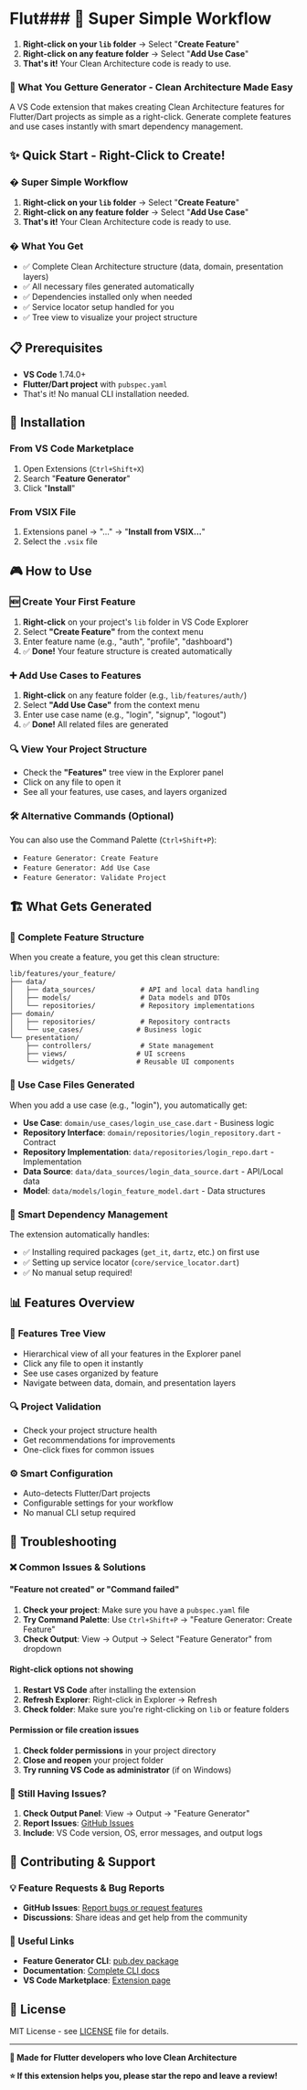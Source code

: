 # Flut### 🎯 **Super Simple Workflow**

1. **Right-click on your `lib` folder** → Select "**Create Feature**"
2. **Right-click on any feature folder** → Select "**Add Use Case**"
3. **That's it!** Your Clean Architecture code is ready to use.

### 🚀 **What You Get**ture Generator - Clean Architecture Made Easy

A VS Code extension that makes creating Clean Architecture features for Flutter/Dart projects as simple as a right-click. Generate complete features and use cases instantly with smart dependency management.

## ✨ Quick Start - Right-Click to Create!

### � **Super Simple Workflow**

1. **Right-click on your `lib` folder** → Select "**Create Feature**"
2. **Right-click on any feature folder** → Select "**Add Use Case**"
3. **That's it!** Your Clean Architecture code is ready to use.

### � **What You Get**

- ✅ Complete Clean Architecture structure (data, domain, presentation layers)
- ✅ All necessary files generated automatically
- ✅ Dependencies installed only when needed
- ✅ Service locator setup handled for you
- ✅ Tree view to visualize your project structure

## 📋 Prerequisites

- **VS Code** 1.74.0+
- **Flutter/Dart project** with `pubspec.yaml`
- That's it! No manual CLI installation needed.

## 🔧 Installation

### From VS Code Marketplace

1. Open Extensions (`Ctrl+Shift+X`)
2. Search "**Feature Generator**"
3. Click "**Install**"

### From VSIX File

1. Extensions panel → "..." → "**Install from VSIX...**"
2. Select the `.vsix` file

## 🎮 How to Use

### 🆕 Create Your First Feature

1. **Right-click** on your project's `lib` folder in VS Code Explorer
2. Select **"Create Feature"** from the context menu
3. Enter feature name (e.g., "auth", "profile", "dashboard")
4. ✅ **Done!** Your feature structure is created automatically

### ➕ Add Use Cases to Features

1. **Right-click** on any feature folder (e.g., `lib/features/auth/`)
2. Select **"Add Use Case"** from the context menu  
3. Enter use case name (e.g., "login", "signup", "logout")
4. ✅ **Done!** All related files are generated

### 🔍 View Your Project Structure

- Check the **"Features"** tree view in the Explorer panel
- Click on any file to open it
- See all your features, use cases, and layers organized

### 🛠️ Alternative Commands (Optional)

You can also use the Command Palette (`Ctrl+Shift+P`):
- `Feature Generator: Create Feature`
- `Feature Generator: Add Use Case`
- `Feature Generator: Validate Project`

## 🏗️ What Gets Generated

### 📁 Complete Feature Structure

When you create a feature, you get this clean structure:

```
lib/features/your_feature/
├── data/
│   ├── data_sources/           # API and local data handling
│   ├── models/                 # Data models and DTOs
│   └── repositories/           # Repository implementations
├── domain/
│   ├── repositories/           # Repository contracts
│   └── use_cases/             # Business logic
└── presentation/
    ├── controllers/            # State management
    ├── views/                 # UI screens
    └── widgets/               # Reusable UI components
```

### 📄 Use Case Files Generated

When you add a use case (e.g., "login"), you automatically get:

- **Use Case**: `domain/use_cases/login_use_case.dart` - Business logic
- **Repository Interface**: `domain/repositories/login_repository.dart` - Contract
- **Repository Implementation**: `data/repositories/login_repo.dart` - Implementation  
- **Data Source**: `data/data_sources/login_data_source.dart` - API/Local data
- **Model**: `data/models/login_feature_model.dart` - Data structures

### 🔧 Smart Dependency Management

The extension automatically handles:
- ✅ Installing required packages (`get_it`, `dartz`, etc.) on first use
- ✅ Setting up service locator (`core/service_locator.dart`)
- ✅ No manual setup required!

## 📊 Features Overview

### 🌳 **Features Tree View**
- Hierarchical view of all your features in the Explorer panel
- Click any file to open it instantly
- See use cases organized by feature
- Navigate between data, domain, and presentation layers

### 🔍 **Project Validation** 
- Check your project structure health
- Get recommendations for improvements
- One-click fixes for common issues

### ⚙️ **Smart Configuration**
- Auto-detects Flutter/Dart projects
- Configurable settings for your workflow
- No manual CLI setup required

## 🔧 Troubleshooting

### ❌ Common Issues & Solutions

#### "Feature not created" or "Command failed"
1. **Check your project**: Make sure you have a `pubspec.yaml` file
2. **Try Command Palette**: Use `Ctrl+Shift+P` → "Feature Generator: Create Feature"
3. **Check Output**: View → Output → Select "Feature Generator" from dropdown

#### Right-click options not showing
1. **Restart VS Code** after installing the extension
2. **Refresh Explorer**: Right-click in Explorer → Refresh
3. **Check folder**: Make sure you're right-clicking on `lib` or feature folders

#### Permission or file creation issues
1. **Check folder permissions** in your project directory
2. **Close and reopen** your project folder
3. **Try running VS Code as administrator** (if on Windows)

### 🐛 Still Having Issues?

1. **Check Output Panel**: View → Output → "Feature Generator"
2. **Report Issues**: [GitHub Issues](https://github.com/MOHAMED-ATEF2017/feature_generator/issues)
3. **Include**: VS Code version, OS, error messages, and output logs

## 🤝 Contributing & Support

### 💡 Feature Requests & Bug Reports
- **GitHub Issues**: [Report bugs or request features](https://github.com/MOHAMED-ATEF2017/feature_generator/issues)
- **Discussions**: Share ideas and get help from the community

### 🔗 Useful Links
- **Feature Generator CLI**: [pub.dev package](https://pub.dev/packages/feature_generator)
- **Documentation**: [Complete CLI docs](https://pub.dev/documentation/feature_generator/latest/)
- **VS Code Marketplace**: [Extension page](https://marketplace.visualstudio.com/items?itemName=your-publisher.feature-generator)

<!-- ### �️ Development Setup
```bash
git clone https://github.com/your-repo/feature-generator-vscode-extension
cd feature-generator-vscode-extension
npm install
npm run compile
# Press F5 in VS Code to debug
``` -->

## 📄 License

MIT License - see [LICENSE](LICENSE) file for details.

---

**🎯 Made for Flutter developers who love Clean Architecture**

**⭐ If this extension helps you, please star the repo and leave a review!**
